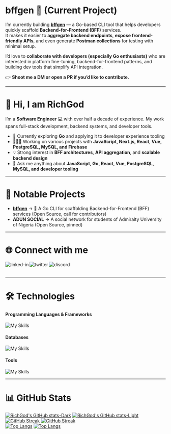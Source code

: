 # bffgen 🚀 (Current Project)

I’m currently building **[bffgen](https://github.com/RichGod93/bffgen)** — a Go-based CLI tool that helps developers quickly scaffold **Backend-for-Frontend (BFF)** services.  
It makes it easier to **aggregate backend endpoints**, **expose frontend-friendly APIs**, and even generate **Postman collections** for testing with minimal setup.

I’d love to **collaborate with developers (especially Go enthusiasts)** who are interested in platform fine-tuning, backend-for-frontend patterns, and building dev tools that simplify API integration.

👉 **Shoot me a DM or open a PR if you’d like to contribute.**

---

# 👋 Hi, I am RichGod

I’m a **Software Engineer** 💻 with over half a decade of experience. My work spans full-stack development, backend systems, and developer tools.  

- 🌟 Currently exploring **Go** and applying it to developer experience tooling  
- 👷🏾‍♂️ Working on various projects with **JavaScript, Next.js, React, Vue, PostgreSQL, MySQL, and Firebase**  
- 💡 Strong interest in **BFF architectures**, **API aggregation**, and **scalable backend design**  
- 💬 Ask me anything about **JavaScript, Go, React, Vue, PostgreSQL, MySQL, and developer tooling**

---

# 📂 Notable Projects
- **[bffgen](https://github.com/RichGod93/bffgen)** → 🚀 A Go CLI for scaffolding Backend-for-Frontend (BFF) services (Open Source, call for contributors)
- **ADUN SOCIAL** → A social network for students of Admiralty University of Nigeria (Open Source, pinned)

---

# 🌐 Connect with me
<a href=https://www.linkedin.com/in/richgod-usen-9503201b6/><img align="left" alt="linked-in" src="https://img.shields.io/badge/linkedin-%230077B5.svg?&style=for-the-badge&logo=linkedin&logoColor=white" /></a>
<a href=https://twitter.com/riichgod_><img align="left" alt="twitter" src="https://img.shields.io/badge/twitter-%231DA1F2.svg?&style=for-the-badge&logo=twitter&logoColor=white" /></a>
<a href=https://discord.com/users/RichGod93#3676><img align="left" alt="discord" src="https://img.shields.io/badge/Discord-7289DA?style=for-the-badge&logo=discord&logoColor=white" /></a>  
<br/>

---

# 🛠 Technologies

#### Programming Languages & Frameworks
![My Skills](https://skillicons.dev/icons?i=go,js,ts,react,vue,next,nodejs,tailwindcss,materialui)

#### Databases
![My Skills](https://skillicons.dev/icons?i=postgresql,mysql,firebase,appwrite)

#### Tools
![My Skills](https://skillicons.dev/icons?i=vscode,git,github,docker,postman,figma,xd)

---

# 📊 GitHub Stats
[![RichGod's GitHub stats-Dark](https://github-readme-stats.vercel.app/api?username=RichGod93&show_icons=true&theme=dark#gh-dark-mode-only)](https://github.com/RichGod93/github-readme-stats#gh-dark-mode-only)
[![RichGod's GitHub stats-Light](https://github-readme-stats.vercel.app/api?username=RichGod93&show_icons=true&theme=default#gh-light-mode-only)](https://github.com/RichGod93/github-readme-stats#gh-light-mode-only)<br/>
[![GitHub Streak](https://streak-stats.demolab.com/?user=RichGod93&theme=dark#gh-dark-mode-only)](https://git.io/streak-stats#gh-dark-mode-only)
[![GitHub Streak](https://streak-stats.demolab.com/?user=RichGod93&theme=default#gh-light-mode-only)](https://git.io/streak-stats#gh-light-mode-only)<br/>
[![Top Langs](https://github-readme-stats.vercel.app/api/top-langs/?username=RichGod93&layout=compact&theme=dark#gh-dark-mode-only)](https://github.com/RichGod93/github-readme-stats#gh-dark-mode-only)
[![Top Langs](https://github-readme-stats.vercel.app/api/top-langs/?username=RichGod93&layout=compact&theme=default#gh-light-mode-only)](https://github.com/RichGod93/github-readme-stats#gh-light-mode-only)
